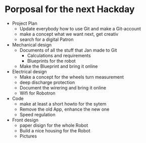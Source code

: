 # Porposal for the next Hackday

* Project Plan
  * Update everybody how to use Git and make a Git-account
  * make a concept what we want next, get creativ
  * search for a digital Patron
* Mechanical design
  * Documents of all the stuff that Jan made to Git
    * Calculations and requirements
    * Blueprints for the robot
  * Make the Blueprint and bring it online
* Electrical design
  * Make a concept for the wheels turn measurement
  * deep discharge protection
  * Document the wirering and bring it online
  * Wifi for Robotron
* Code
  * make at least a short howto for the sytem
  * Remove the old App, enhance the new one
  * Speed regulation
* Front design 
  * paper disign for the whole Robot
  * Build a nice housing for the Robot
  * Pictures 
